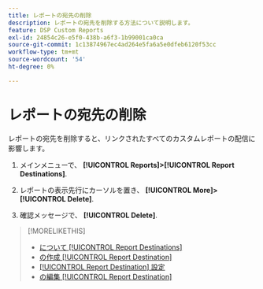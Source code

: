 ```yaml
---
title: レポートの宛先の削除
description: レポートの宛先を削除する方法について説明します。
feature: DSP Custom Reports
exl-id: 24854c26-e5f0-438b-a6f3-1b99001ca0ca
source-git-commit: 1c13874967ec4ad264e5fa6a5e0dfeb6120f53cc
workflow-type: tm+mt
source-wordcount: '54'
ht-degree: 0%

---
```


# レポートの宛先の削除

レポートの宛先を削除すると、リンクされたすべてのカスタムレポートの配信に影響します。

1. メインメニューで、 **[!UICONTROL Reports]>[!UICONTROL Report Destinations]**.

1. レポートの表示先行にカーソルを置き、 **[!UICONTROL More]>[!UICONTROL Delete]**.

1. 確認メッセージで、 **[!UICONTROL Delete]**.

>[!MORELIKETHIS]
>
>* [について [!UICONTROL Report Destinations]](/help/dsp/reports/report-destinations/report-destination-about.md)
>* [の作成 [!UICONTROL Report Destination]](/help/dsp/reports/report-destinations/report-destination-create.md)
>* [[!UICONTROL Report Destination] 設定](/help/dsp/reports/report-destinations/report-destination-settings.md)
>* [の編集 [!UICONTROL Report Destination]](/help/dsp/reports/report-destinations/report-destination-edit.md)


